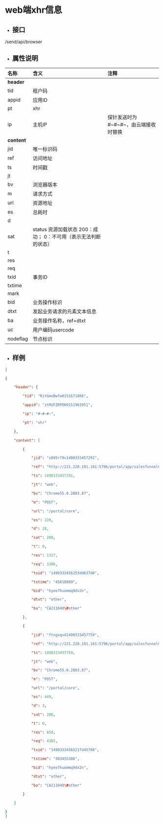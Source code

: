 # web端xhr信息

* ## 接口

/send/api/browser

* ## 属性说明

| **名称** | **含义** | **注释** |
| :--- | :--- | :--- |
| **header** |  |  |
| tid | 租户码 |  |
| appid | 应用ID |  |
| pt | xhr |  |
| ip | 主机IP | 探针发送时为\#~\#~\#~，由云端接收时替换 |
| **content** |  |  |
| jid | 唯一标识码 |  |
| ref | 访问地址 |  |
| ts | 时间戳 |  |
| jt |  |  |
| bv | 浏览器版本 |  |
| m | 请求方式 |  |
| url | 资源地址 |  |
| es | 总耗时 |  |
| d |  |  |
| sat | status 资源加载状态 200：成功； 0：不可用（表示无法判断的状态） |  |
| t |  |  |
| res |  |  |
| req |  |  |
| txid | 事务ID |  |
| txtime |  |  |
| mark |  |  |
| bid | 业务操作标识 |  |
| dtxt | 发起业务请求的元素文本信息 |  |
| ba | 业务操作名称，ref+dtxt |  |
| uc | 用户编码usercode |  |
| nodeflag | 节点标识 |  |

* ## 样例

```json
[

{

    "header": {

        "tid": "RitGmoBwfw0151671866",

        "appid": "ztRUFZRPDK0151963951",

        "ip": "#~#~#~",

        "pt": "xhr"

    },

    "content": [

        {

            "jid": "s895rf9v1490333457291",

            "ref": "http://221.228.101.161:5796/portal/app/salesfunnelCAApp/salesfunnelWin?nodecode=CA211040&$portletWind=pmng\_adminforuser\_pmng\_MgrContentPortlet&\_h3ra=221.228.101.161:5796/portal&$langcode=simpchn&$themeid=webclassic&lrid=1684348072",

            "ts": 1490333457291,

            "jt": "web",

            "bv": "Chrome55.0.2883.87",

            "m": "POST",

            "url": "/portal/core",

            "es": 220,

            "d": 28,

            "sat": 200,

            "t": 0,

            "res": 1317,

            "req": 3306,

            "txid": "1490333456253dd637d0",

            "txtime": "45818889",

            "bid": "hyee7huommq9dx2n",

            "dtxt": "other",

            "ba": "CA211040\#other"

        },

        {

            "jid": "ftngxqvd1490333457759",

            "ref": "http://221.228.101.161:5796/portal/app/salesfunnelCAApp/salesfunnelWin?nodecode=CA211040&$portletWind=pmng\_adminforuser\_pmng\_MgrContentPortlet&\_h3ra=221.228.101.161:5796/portal&$langcode=simpchn&$themeid=webclassic&lrid=1684348072",

            "ts": 1490333457759,

            "jt": "web",

            "bv": "Chrome55.0.2883.87",

            "m": "POST",

            "url": "/portal/core",

            "es": 449,

            "d": 3,

            "sat": 200,

            "t": 0,

            "res": 659,

            "req": 4385,

            "txid": "1490333456521fd45708",

            "txtime": "383455386",

            "bid": "hyee7huommq9dx2n",

            "dtxt": "other",

            "ba": "CA211040\#other"

        }

    ]

}
]
```



